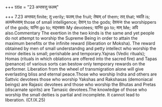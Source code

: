 +++
title = "23 अन्तवत्तु फलम्"

+++
7.23 अन्तवत् finite; तु verily; फलम् the fruit; तेषाम् of them; तत्
that; भवति is; अल्पमेधसाम् those of small intelligence; देवान् to the
gods; देवयजः the worshippers of the gods; यान्ति go to; मद्भक्ताः My
devotees; यान्ति go to; माम् Me; अपि also.Commentary The exertion in the
two kinds is the same and yet people do not attempt to worship the
Supreme Being in order to attain the maximum benefits or the infinite
reward (liberation or Moksha). The reward obtained by men of small
understandng and petty intellect who worship the minor deities is small;
perishable and temporary.Yajnas (Vedic rituals); Homas (rituals in which
oblations are offered into the sacred fire) and Tapas (penance) of
various sorts can bestow only temporary rewards on the performer.
Liberation from the wheel of transmigration alone will give everlasting
bliss and eternal peace.Those who worship Indra and others are Sattvic
devotees those who worship Yakshas and Rakshasas (demoniacal beings) are
Rajasic devotees and those who worship the Bhutas and Pretas (discarnate
spirits) are Tamasic devotees.The knowledge of those who worship the
small deities is partial and incomplete. It cannot lead to liberation.
(Cf.IX.25)
